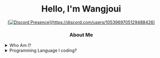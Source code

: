 <h1 align="center">Hello, I'm Wangjoui</h1>
<div align="center">
<a href="https://discord.com/users/1053969705129488426">

[![Discord Presence](https://lanyard-profile-readme.vercel.app/api/1053969705129488426?theme=light&bg=809ecf&animated=false&hideDiscrim=true&borderRadius=30px&idleMessage=Look%20at%20this!,%20a%20cute%20cat!)](https://discord.com/users/1053969705129488426)


</a>
</div>

<h3 align="center">About Me</h3>

<details><summary>Who Am I?</summary>
  <p>

  - 🇻🇳 | I'm From Vietnam
  - 🎮 | I Really like to code and play simulator game like American Truck Simulator, Euro Truck Simulator 2, and i like cat :>
</p>
</details>

<details><summary>Programming Language I coding?</summary>
<p>
- <img src="https://cdn.discordapp.com/emojis/1124886129498394684.png" alt="." width="16" height="16"/> JavaScript
  
</p>
</details>
